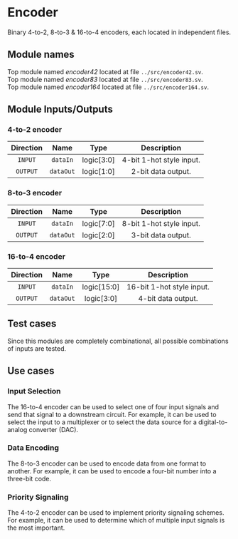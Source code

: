 # Encoder
Binary 4-to-2, 8-to-3 & 16-to-4 encoders, each located in independent files.

## Module names
Top module named _encoder42_ located at file `../src/encoder42.sv`.</br>
Top module named _encoder83_ located at file `../src/encoder83.sv`.</br>
Top module named _encoder164_ located at file `../src/encoder164.sv`.</br>

## Module Inputs/Outputs
### 4-to-2 encoder
| Direction | Name | Type | Description |
| :---: | :---: | :---: | :---: |
| `INPUT` | `dataIn` | logic[3:0] | 4-bit 1-hot style input. |
| `OUTPUT` | `dataOut` | logic[1:0] | 2-bit data output. |

### 8-to-3 encoder
| Direction | Name | Type | Description |
| :---: | :---: | :---: | :---: |
| `INPUT` | `dataIn` | logic[7:0] | 8-bit 1-hot style input. |
| `OUTPUT` | `dataOut` | logic[2:0] | 3-bit data output. |

### 16-to-4 encoder
| Direction | Name | Type | Description |
| :---: | :---: | :---: | :---: |
| `INPUT` | `dataIn` | logic[15:0] | 16-bit 1-hot style input. |
| `OUTPUT` | `dataOut` | logic[3:0] | 4-bit data output. |

## Test cases
Since this modules are completely combinational, all possible combinations of inputs are tested.

## Use cases

### Input Selection
The 16-to-4 encoder can be used to select one of four input signals and send that signal to a downstream circuit. For example, it can be used to select the input to a multiplexer or to select the data source for a digital-to-analog converter (DAC).

### Data Encoding
The 8-to-3 encoder can be used to encode data from one format to another. For example, it can be used to encode a four-bit number into a three-bit code.

### Priority Signaling
The 4-to-2 encoder can be used to implement priority signaling schemes. For example, it can be used to determine which of multiple input signals is the most important.
